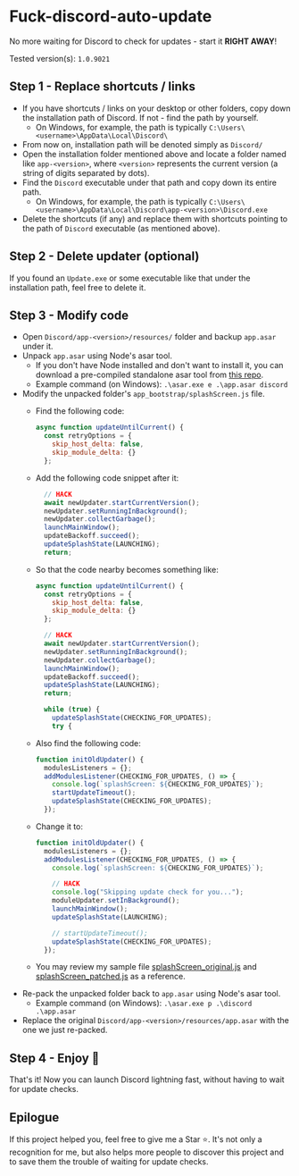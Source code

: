 # Fuck-discord-auto-update

No more waiting for Discord to check for updates - start it **RIGHT AWAY**!

Tested version(s): `1.0.9021`

## Step 1 - Replace shortcuts / links

- If you have shortcuts / links on your desktop or other folders, copy down the installation path of Discord. If not - find the path by yourself.
    - On Windows, for example, the path is typically `C:\Users\<username>\AppData\Local\Discord\`
- From now on, installation path will be denoted simply as `Discord/`
- Open the installation folder mentioned above and locate a folder named like `app-<version>`, where `<version>` represents the current version (a string of digits separated by dots).
- Find the `Discord` executable under that path and copy down its entire path.
    - On Windows, for example, the path is typically `C:\Users\<username>\AppData\Local\Discord\app-<version>\Discord.exe`
- Delete the shortcuts (if any) and replace them with shortcuts pointing to the path of `Discord` executable (as mentioned above).

## Step 2 - Delete updater (optional)

If you found an `Update.exe` or some executable like that under the installation path, feel free to delete it.

## Step 3 - Modify code

- Open `Discord/app-<version>/resources/` folder and backup `app.asar` under it.
- Unpack `app.asar` using Node's asar tool.
    - If you don't have Node installed and don't want to install it, you can download a pre-compiled standalone asar tool from [this repo](https://github.com/async3619/asar-exec/releases).
    - Example command (on Windows): `.\asar.exe e .\app.asar discord`
- Modify the unpacked folder's `app_bootstrap/splashScreen.js` file.
    - Find the following code:

        ```js
        async function updateUntilCurrent() {
          const retryOptions = {
            skip_host_delta: false,
            skip_module_delta: {}
          };
        ```

    - Add the following code snippet after it:

        ```js
          // HACK
          await newUpdater.startCurrentVersion();
          newUpdater.setRunningInBackground();
          newUpdater.collectGarbage();
          launchMainWindow();
          updateBackoff.succeed();
          updateSplashState(LAUNCHING);
          return;
        ```

    - So that the code nearby becomes something like:

        ```js
        async function updateUntilCurrent() {
          const retryOptions = {
            skip_host_delta: false,
            skip_module_delta: {}
          };

          // HACK
          await newUpdater.startCurrentVersion();
          newUpdater.setRunningInBackground();
          newUpdater.collectGarbage();
          launchMainWindow();
          updateBackoff.succeed();
          updateSplashState(LAUNCHING);
          return;

          while (true) {
            updateSplashState(CHECKING_FOR_UPDATES);
            try {
        ```

    - Also find the following code:

        ```js
        function initOldUpdater() {
          modulesListeners = {};
          addModulesListener(CHECKING_FOR_UPDATES, () => {
            console.log(`splashScreen: ${CHECKING_FOR_UPDATES}`);
            startUpdateTimeout();
            updateSplashState(CHECKING_FOR_UPDATES);
          });
        ```

    - Change it to:

        ```js
        function initOldUpdater() {
          modulesListeners = {};
          addModulesListener(CHECKING_FOR_UPDATES, () => {
            console.log(`splashScreen: ${CHECKING_FOR_UPDATES}`);

            // HACK
            console.log("Skipping update check for you...");
            moduleUpdater.setInBackground();
            launchMainWindow();
            updateSplashState(LAUNCHING);

            // startUpdateTimeout();
            updateSplashState(CHECKING_FOR_UPDATES);
          });
        ```

    - You may review my sample file [splashScreen_original.js](./examples/splashScreen_original.js) and [splashScreen_patched.js](./examples/splashScreen_patched.js) as a reference.
- Re-pack the unpacked folder back to `app.asar` using Node's asar tool.
    - Example command (on Windows): `.\asar.exe p .\discord .\app.asar`
- Replace the original `Discord/app-<version>/resources/app.asar` with the one we just re-packed.

## Step 4 - Enjoy 🎉

That's it! Now you can launch Discord lightning fast, without having to wait for update checks.

## Epilogue

If this project helped you, feel free to give me a Star ⭐️. It's not only a recognition for me, but also helps more people to discover this project and to save them the trouble of waiting for update checks.
